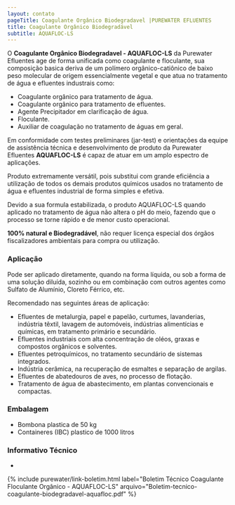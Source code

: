 ```yaml
---
layout: contato
pageTitle: Coagulante Orgânico Biodegradavel |PUREWATER EFLUENTES
title: Coagulante Orgânico Biodegradável 
subtitle: AQUAFLOC-LS
---
```

 
O **Coagulante Orgânico Biodegradavel - AQUAFLOC-LS** da Purewater Efluentes age de forma unificada como coagulante e floculante, sua composição basica deriva de um polímero orgânico-catiônico de baixo peso molecular de origem essencialmente vegetal e que atua no tratamento de água e efluentes industrais como:

- Coagulante orgânico para tratamento de água.
- Coagulante orgânico para tratamento de efluentes.
- Agente Precipitador em clarificação de água.
- Floculante.
- Auxiliar de coagulação no tratamento de águas em geral.

Em conformidade com testes preliminares (jar-test) e orientações da equipe de assistência técnica e desenvolvimento de produto da Purewater Efluentes **AQUAFLOC-LS** é capaz de atuar em um amplo espectro de aplicações. 

Produto extremamente versátil, pois substitui com grande eficiência a utilização de todos os demais produtos químicos usados no tratamento de água e efluentes industrial de forma simples e efetiva.

Devido a sua formula estabilizada, o produto AQUAFLOC-LS quando aplicado no tratamento de água não altera o pH do meio, fazendo que o processo se torne rápido e de menor custo operacional.

**100% natural e Biodegradável**, não requer licença especial dos órgãos fiscalizadores ambientais para compra ou utilização.

### Aplicação

Pode ser aplicado diretamente, quando na forma líquida, ou sob a forma de uma solução diluída, sozinho ou em combinação com outros agentes como Sulfato de Alumínio, Cloreto Férrico, etc.

Recomendado nas seguintes áreas de aplicação:

- Efluentes de metalurgia, papel e papelão, curtumes, lavanderias, indústria têxtil, lavagem de automóveis, indústrias alimentícias e químicas, em tratamento primário e secundário.
- Efluentes industriais com alta concentração de oléos, graxas e compostos orgânicos e solventes.
- Efluentes petroquímicos, no tratamento secundário de sistemas integrados.
- Indústria cerâmica, na recuperação de esmaltes e separação de argilas.
- Efluentes de abatedouros de aves, no processo de flotação.
- Tratamento de água de abastecimento, em plantas convencionais e compactas.

### Embalagem

- Bombona plastica de 50 kg 
- Containeres (IBC) plastico de 1000 litros


### Informativo Técnico
+
>
>
{% include purewater/link-boletim.html 
   label="Boletim Técnico Coagulante Floculante Orgânico - AQUAFLOC-LS" 
   arquivo="Boletim-tecnico-coagulante-biodegradavel-aquafloc.pdf" %}
>

